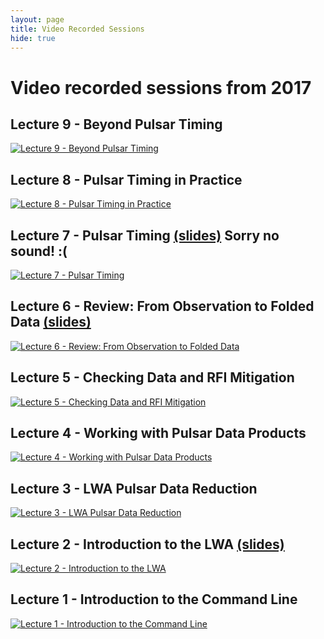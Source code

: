 ```yaml
---
layout: page
title: Video Recorded Sessions
hide: true
---
```


# Video recorded sessions from 2017

## Lecture 9 - Beyond Pulsar Timing
[![Lecture 9 - Beyond Pulsar Timing](https://uva.hosted.panopto.com/Panopto/Services/FrameGrabber.svc/FrameRedirect?objectId=48ba26c1-3223-4493-b2d6-772932ca13fd&mode=Delivery)](https://uva.hosted.panopto.com/Panopto/Pages/Viewer.aspx?id=48ba26c1-3223-4493-b2d6-772932ca13fd)

## Lecture 8 - Pulsar Timing in Practice
[![Lecture 8 - Pulsar Timing in Practice](https://uva.hosted.panopto.com/Panopto/Services/FrameGrabber.svc/FrameRedirect?objectId=0565d8a2-c77d-49fe-b4e0-5cea78bac5fd&mode=Delivery)](https://uva.hosted.panopto.com/Panopto/Pages/Viewer.aspx?id=0565d8a2-c77d-49fe-b4e0-5cea78bac5fd)

## Lecture 7 - Pulsar Timing [(slides)](https://docs.google.com/presentation/d/1hfKMa2342qBPs_A7MEkVMc0XcQi1MZVh9i9ELQFFbK0/edit?usp=sharing) Sorry no sound! :(
[![Lecture 7 - Pulsar Timing](https://uva.hosted.panopto.com/Panopto/Services/FrameGrabber.svc/FrameRedirect?objectId=cd511986-9110-4236-8f26-6b69172110f5&mode=Delivery)](https://uva.hosted.panopto.com/Panopto/Pages/Viewer.aspx?id=cd511986-9110-4236-8f26-6b69172110f5)

## Lecture 6 - Review: From Observation to Folded Data [(slides)](https://docs.google.com/presentation/d/16UiwKg1vyl3e642kkcr9_PgDkz2JnCBYSSpgUskMPRY)
[![Lecture 6 - Review: From Observation to Folded Data](https://uva.hosted.panopto.com/Panopto/Services/FrameGrabber.svc/FrameRedirect?objectId=84766cb1-b2cd-4927-9623-a2ead4ff402d&mode=Delivery)](https://uva.hosted.panopto.com/Panopto/Pages/Viewer.aspx?id=84766cb1-b2cd-4927-9623-a2ead4ff402d)

## Lecture 5 - Checking Data and RFI Mitigation
[![Lecture 5 - Checking Data and RFI Mitigation](https://uva.hosted.panopto.com/Panopto/Services/FrameGrabber.svc/FrameRedirect?objectId=8e3fa309-5311-4762-a3fb-4d0e26753307&mode=Delivery)](https://uva.hosted.panopto.com/Panopto/Pages/Viewer.aspx?id=8e3fa309-5311-4762-a3fb-4d0e26753307)

## Lecture 4 - Working with Pulsar Data Products
[![Lecture 4 - Working with Pulsar Data Products](https://uva.hosted.panopto.com/Panopto/Services/FrameGrabber.svc/FrameRedirect?objectId=a659e951-e166-4e93-bbe6-346c13ee2135&mode=Delivery)](https://uva.hosted.panopto.com/Panopto/Pages/Viewer.aspx?id=a659e951-e166-4e93-bbe6-346c13ee2135)

## Lecture 3 - LWA Pulsar Data Reduction
[![Lecture 3 - LWA Pulsar Data Reduction](https://uva.hosted.panopto.com/Panopto/Services/FrameGrabber.svc/FrameRedirect?objectId=bea523cc-aa3a-48a2-baf5-96b6a28ef878&mode=Delivery)](https://uva.hosted.panopto.com/Panopto/Pages/Viewer.aspx?id=bea523cc-aa3a-48a2-baf5-96b6a28ef878)

## Lecture 2 - Introduction to the LWA [(slides)](https://goo.gl/5w9VZp)
[![Lecture 2 - Introduction to the LWA](https://uva.hosted.panopto.com/Panopto/Services/FrameGrabber.svc/FrameRedirect?objectId=8e5c2b2a-ba9c-42fb-b458-d071724b5bfa&mode=Delivery)](https://uva.hosted.panopto.com/Panopto/Pages/Viewer.aspx?id=8e5c2b2a-ba9c-42fb-b458-d071724b5bfa)

## Lecture 1 - Introduction to the Command Line
[![Lecture 1 - Introduction to the Command Line](https://uva.hosted.panopto.com/Panopto/Services/FrameGrabber.svc/FrameRedirect?objectId=15d0bf0e-c9df-4343-be9b-306fc05de858&mode=Delivery)](https://uva.hosted.panopto.com/Panopto/Pages/Viewer.aspx?id=15d0bf0e-c9df-4343-be9b-306fc05de858)
